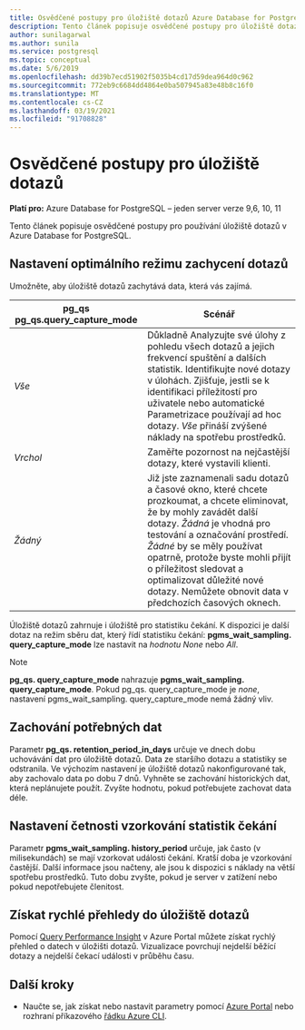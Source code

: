 ```yaml
---
title: Osvědčené postupy pro úložiště dotazů Azure Database for PostgreSQL – jeden server
description: Tento článek popisuje osvědčené postupy pro úložiště dotazů na Azure Database for PostgreSQL jednom serveru.
author: sunilagarwal
ms.author: sunila
ms.service: postgresql
ms.topic: conceptual
ms.date: 5/6/2019
ms.openlocfilehash: dd39b7ecd51902f5035b4cd17d59dea964d0c962
ms.sourcegitcommit: 772eb9c6684dd4864e0ba507945a83e48b8c16f0
ms.translationtype: MT
ms.contentlocale: cs-CZ
ms.lasthandoff: 03/19/2021
ms.locfileid: "91708828"
---
```

# <a name="best-practices-for-query-store"></a>Osvědčené postupy pro úložiště dotazů

**Platí pro:** Azure Database for PostgreSQL – jeden server verze 9,6, 10, 11

Tento článek popisuje osvědčené postupy pro používání úložiště dotazů v Azure Database for PostgreSQL.

## <a name="set-the-optimal-query-capture-mode"></a>Nastavení optimálního režimu zachycení dotazů
Umožněte, aby úložiště dotazů zachytává data, která vás zajímá. 

|**pg_qs pg_qs.query_capture_mode** | **Scénář**|
|---|---|
|_Vše_  |Důkladně Analyzujte své úlohy z pohledu všech dotazů a jejich frekvencí spuštění a dalších statistik. Identifikujte nové dotazy v úlohách. Zjišťuje, jestli se k identifikaci příležitostí pro uživatele nebo automatické Parametrizace používají ad hoc dotazy. _Vše_ přináší zvýšené náklady na spotřebu prostředků. |
|_Vrchol_  |Zaměřte pozornost na nejčastější dotazy, které vystavili klienti.
|_Žádný_ |Již jste zaznamenali sadu dotazů a časové okno, které chcete prozkoumat, a chcete eliminovat, že by mohly zavádět další dotazy. _Žádná_ je vhodná pro testování a označování prostředí. _Žádné_ by se měly používat opatrně, protože byste mohli přijít o příležitost sledovat a optimalizovat důležité nové dotazy. Nemůžete obnovit data v předchozích časových oknech. |

Úložiště dotazů zahrnuje i úložiště pro statistiku čekání. K dispozici je další dotaz na režim sběru dat, který řídí statistiku čekání: **pgms_wait_sampling. query_capture_mode** lze nastavit na _hodnotu None_ nebo _All_. 

> [!NOTE] 
> **pg_qs. query_capture_mode** nahrazuje **pgms_wait_sampling. query_capture_mode**. Pokud pg_qs. query_capture_mode je _none_, nastavení pgms_wait_sampling. query_capture_mode nemá žádný vliv. 


## <a name="keep-the-data-you-need"></a>Zachování potřebných dat
Parametr **pg_qs. retention_period_in_days** určuje ve dnech dobu uchovávání dat pro úložiště dotazů. Data ze staršího dotazu a statistiky se odstranila. Ve výchozím nastavení je úložiště dotazů nakonfigurované tak, aby zachovalo data po dobu 7 dnů. Vyhněte se zachování historických dat, která neplánujete použít. Zvyšte hodnotu, pokud potřebujete zachovat data déle.


## <a name="set-the-frequency-of-wait-stats-sampling"></a>Nastavení četnosti vzorkování statistik čekání 
Parametr **pgms_wait_sampling. history_period** určuje, jak často (v milisekundách) se mají vzorkovat události čekání. Kratší doba je vzorkování častější. Další informace jsou načteny, ale jsou k dispozici s náklady na větší spotřebu prostředků. Tuto dobu zvyšte, pokud je server v zatížení nebo pokud nepotřebujete členitost.


## <a name="get-quick-insights-into-query-store"></a>Získat rychlé přehledy do úložiště dotazů
Pomocí [Query Performance Insight](concepts-query-performance-insight.md) v Azure Portal můžete získat rychlý přehled o datech v úložišti dotazů. Vizualizace povrchují nejdelší běžící dotazy a nejdelší čekací události v průběhu času.

## <a name="next-steps"></a>Další kroky
- Naučte se, jak získat nebo nastavit parametry pomocí [Azure Portal](howto-configure-server-parameters-using-portal.md) nebo rozhraní příkazového [řádku Azure CLI](howto-configure-server-parameters-using-cli.md).